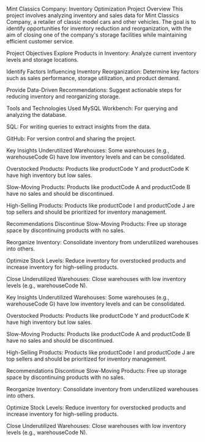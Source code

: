 Mint Classics Company: Inventory Optimization Project
Overview
This project involves analyzing inventory and sales data for Mint Classics Company, a retailer of classic model cars and other vehicles. The goal is to identify opportunities for inventory reduction and reorganization, with the aim of closing one of the company's storage facilities while maintaining efficient customer service.

Project Objectives
Explore Products in Inventory: Analyze current inventory levels and storage locations.

Identify Factors Influencing Inventory Reorganization: Determine key factors such as sales performance, storage utilization, and product demand.

Provide Data-Driven Recommendations: Suggest actionable steps for reducing inventory and reorganizing storage.

Tools and Technologies Used
MySQL Workbench: For querying and analyzing the database.

SQL: For writing queries to extract insights from the data.

GitHub: For version control and sharing the project.


Key Insights
Underutilized Warehouses: Some warehouses (e.g., warehouseCode G) have low inventory levels and can be consolidated.

Overstocked Products: Products like productCode Y and productCode K have high inventory but low sales.

Slow-Moving Products: Products like productCode A and productCode B have no sales and should be discontinued.

High-Selling Products: Products like productCode I and productCode J are top sellers and should be prioritized for inventory management.

Recommendations
Discontinue Slow-Moving Products: Free up storage space by discontinuing products with no sales.

Reorganize Inventory: Consolidate inventory from underutilized warehouses into others.

Optimize Stock Levels: Reduce inventory for overstocked products and increase inventory for high-selling products.

Close Underutilized Warehouses: Close warehouses with low inventory levels (e.g., warehouseCode N).


Key Insights
Underutilized Warehouses: Some warehouses (e.g., warehouseCode G) have low inventory levels and can be consolidated.

Overstocked Products: Products like productCode Y and productCode K have high inventory but low sales.

Slow-Moving Products: Products like productCode A and productCode B have no sales and should be discontinued.

High-Selling Products: Products like productCode I and productCode J are top sellers and should be prioritized for inventory management.

Recommendations
Discontinue Slow-Moving Products: Free up storage space by discontinuing products with no sales.

Reorganize Inventory: Consolidate inventory from underutilized warehouses into others.

Optimize Stock Levels: Reduce inventory for overstocked products and increase inventory for high-selling products.

Close Underutilized Warehouses: Close warehouses with low inventory levels (e.g., warehouseCode N).

